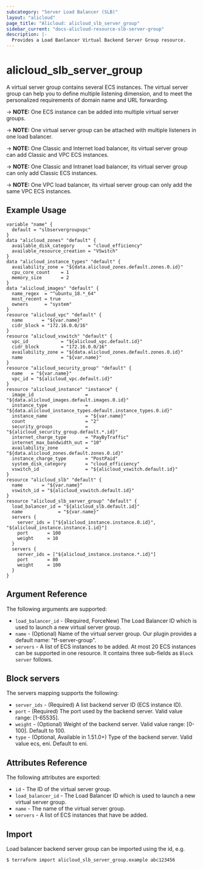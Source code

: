 ```yaml
---
subcategory: "Server Load Balancer (SLB)"
layout: "alicloud"
page_title: "Alicloud: alicloud_slb_server_group"
sidebar_current: "docs-alicloud-resource-slb-server-group"
description: |-
  Provides a Load Banlancer Virtual Backend Server Group resource.
---
```


# alicloud\_slb\_server\_group

A virtual server group contains several ECS instances. The virtual server group can help you to define multiple listening dimension,
and to meet the personalized requirements of domain name and URL forwarding.

-> **NOTE:** One ECS instance can be added into multiple virtual server groups.

-> **NOTE:** One virtual server group can be attached with multiple listeners in one load balancer.

-> **NOTE:** One Classic and Internet load balancer, its virtual server group can add Classic and VPC ECS instances.

-> **NOTE:** One Classic and Intranet load balancer, its virtual server group can only add Classic ECS instances.

-> **NOTE:** One VPC load balancer, its virtual server group can only add the same VPC ECS instances.

## Example Usage

```
variable "name" {
  default = "slbservergroupvpc"
}
data "alicloud_zones" "default" {
  available_disk_category     = "cloud_efficiency"
  available_resource_creation = "VSwitch"
}
data "alicloud_instance_types" "default" {
  availability_zone = "${data.alicloud_zones.default.zones.0.id}"
  cpu_core_count    = 1
  memory_size       = 2
}
data "alicloud_images" "default" {
  name_regex  = "^ubuntu_18.*_64"
  most_recent = true
  owners      = "system"
}
resource "alicloud_vpc" "default" {
  name       = "${var.name}"
  cidr_block = "172.16.0.0/16"
}
resource "alicloud_vswitch" "default" {
  vpc_id            = "${alicloud_vpc.default.id}"
  cidr_block        = "172.16.0.0/16"
  availability_zone = "${data.alicloud_zones.default.zones.0.id}"
  name              = "${var.name}"
}
resource "alicloud_security_group" "default" {
  name   = "${var.name}"
  vpc_id = "${alicloud_vpc.default.id}"
}
resource "alicloud_instance" "instance" {
  image_id                   = "${data.alicloud_images.default.images.0.id}"
  instance_type              = "${data.alicloud_instance_types.default.instance_types.0.id}"
  instance_name              = "${var.name}"
  count                      = "2"
  security_groups            = "${alicloud_security_group.default.*.id}"
  internet_charge_type       = "PayByTraffic"
  internet_max_bandwidth_out = "10"
  availability_zone          = "${data.alicloud_zones.default.zones.0.id}"
  instance_charge_type       = "PostPaid"
  system_disk_category       = "cloud_efficiency"
  vswitch_id                 = "${alicloud_vswitch.default.id}"
}
resource "alicloud_slb" "default" {
  name       = "${var.name}"
  vswitch_id = "${alicloud_vswitch.default.id}"
}
resource "alicloud_slb_server_group" "default" {
  load_balancer_id = "${alicloud_slb.default.id}"
  name             = "${var.name}"
  servers {
    server_ids = ["${alicloud_instance.instance.0.id}", "${alicloud_instance.instance.1.id}"]
    port       = 100
    weight     = 10
  }
  servers {
    server_ids = ["${alicloud_instance.instance.*.id}"]
    port       = 80
    weight     = 100
  }
}
```

## Argument Reference

The following arguments are supported:

* `load_balancer_id` - (Required, ForceNew) The Load Balancer ID which is used to launch a new virtual server group.
* `name` - (Optional) Name of the virtual server group. Our plugin provides a default name: "tf-server-group".
* `servers` - A list of ECS instances to be added. At most 20 ECS instances can be supported in one resource. It contains three sub-fields as `Block server` follows.

## Block servers

The servers mapping supports the following:

* `server_ids` - (Required) A list backend server ID (ECS instance ID).
* `port` - (Required) The port used by the backend server. Valid value range: [1-65535].
* `weight` - (Optional) Weight of the backend server. Valid value range: [0-100]. Default to 100.
* `type` - (Optional, Available in 1.51.0+) Type of the backend server. Valid value ecs, eni. Default to eni.

## Attributes Reference

The following attributes are exported:

* `id` - The ID of the virtual server group.
* `load_balancer_id` - The Load Balancer ID which is used to launch a new virtual server group.
* `name` - The name of the virtual server group.
* `servers` - A list of ECS instances that have be added.

## Import

Load balancer backend server group can be imported using the id, e.g.

```
$ terraform import alicloud_slb_server_group.example abc123456
```
